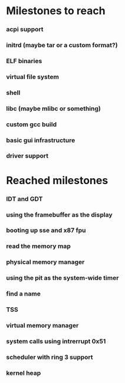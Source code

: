 # Milestones to reach
### acpi support
### initrd (maybe tar or a custom format?)
### ELF binaries
### virtual file system
### shell
### libc (maybe mlibc or something)
### custom gcc build
### basic gui infrastructure
### driver support

# Reached milestones
### IDT and GDT
### using the framebuffer as the display
### booting up sse and x87 fpu
### read the memory map
### physical memory manager
### using the pit as the system-wide timer
### find a name
### TSS
### virtual memory manager
### system calls using intrerrupt 0x51
### scheduler with ring 3 support
### kernel heap